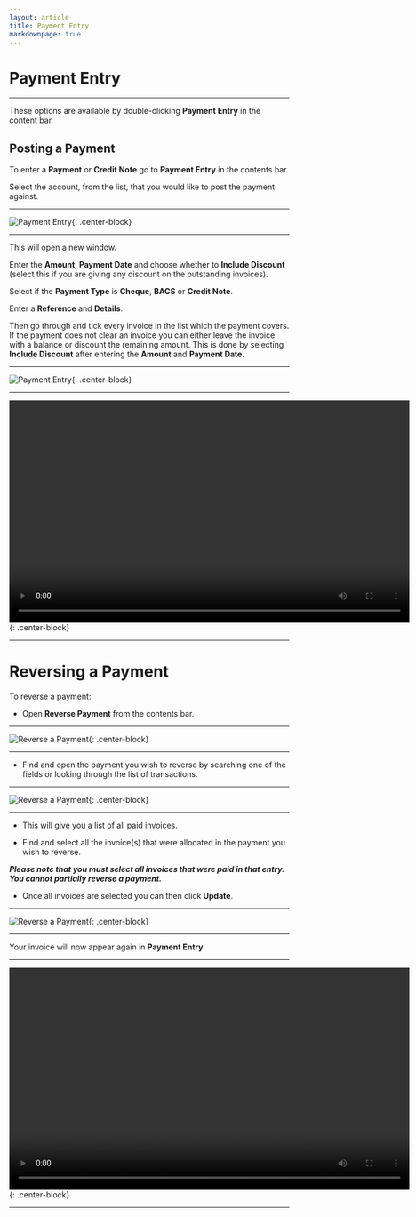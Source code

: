 ```yaml
---
layout: article
title: Payment Entry
markdownpage: true
---
```

# Payment Entry

---

These options are available by double-clicking **Payment Entry** in the content bar.

<a class="offset" name="paymententry"></a>
## Posting a Payment

To enter a **Payment** or **Credit Note** go to **Payment Entry** in the contents bar.

Select the account, from the list, that you would like to post the payment against.

---

![Payment Entry](https://labtracdownloads.blob.core.windows.net/media/documentation%20videos/documentation%20images/pe_1.PNG "Payment Entry"){: .center-block}

---

This will open a new window.

Enter the **Amount**, **Payment Date** and choose whether to **Include Discount** (select this if you are giving any discount on the outstanding invoices).

Select if the **Payment Type** is **Cheque**, **BACS** or **Credit Note**.

Enter a **Reference** and **Details**.

Then go through and tick every invoice in the list which the payment covers. If the payment does not clear an invoice you can either leave the invoice with a balance or discount the remaining amount. This is done by selecting **Include Discount** after entering the **Amount** and **Payment Date**.

---

![Payment Entry](https://labtracdownloads.blob.core.windows.net/media/documentation%20videos/documentation%20images/pe_2.PNG "Payment Entry"){: .center-block}

---

<video width="720" height="400" controls>
<source src="https://labtracdownloads.blob.core.windows.net/media/documentation%20videos/payment%20entry%20(export%203).m4v">
</video>{: .center-block}

---

<a class="offset" name="reversepayment"></a>
# Reversing a Payment

To reverse a payment:

* Open **Reverse Payment** from the contents bar.

---

![Reverse a Payment](https://labtracdownloads.blob.core.windows.net/media/documentation%20videos/documentation%20images/pe_3.PNG "Reverse Payment"){: .center-block}

---

* Find and open the payment you wish to reverse by searching one of the fields or looking through the list of transactions.

---

![Reverse a Payment](https://labtracdownloads.blob.core.windows.net/media/documentation%20videos/documentation%20images/pe_4.PNG "Reverse Payment"){: .center-block}

---

* This will give you a list of all paid invoices.

* Find and select all the invoice(s) that were allocated in the payment you wish to reverse.

***Please note that you must select all invoices that were paid in that entry. You cannot partially reverse a payment.***

* Once all invoices are selected you can then click **Update**.

---

![Reverse a Payment](https://labtracdownloads.blob.core.windows.net/media/documentation%20videos/documentation%20images/pe_5.PNG "Reverse Payment"){: .center-block}

---

Your invoice will now appear again in **Payment Entry**

---

<video width="720" height="400" controls>
<source src="https://labtracdownloads.blob.core.windows.net/media/documentation%20videos/reversing%20a%20payment%20(export%203).m4v">
</video>{: .center-block}

---
